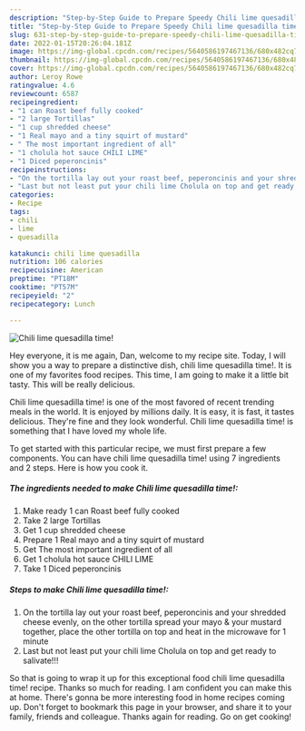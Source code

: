 ```yaml
---
description: "Step-by-Step Guide to Prepare Speedy Chili lime quesadilla time!"
title: "Step-by-Step Guide to Prepare Speedy Chili lime quesadilla time!"
slug: 631-step-by-step-guide-to-prepare-speedy-chili-lime-quesadilla-time
date: 2022-01-15T20:26:04.181Z
image: https://img-global.cpcdn.com/recipes/5640586197467136/680x482cq70/chili-lime-quesadilla-time-recipe-main-photo.jpg
thumbnail: https://img-global.cpcdn.com/recipes/5640586197467136/680x482cq70/chili-lime-quesadilla-time-recipe-main-photo.jpg
cover: https://img-global.cpcdn.com/recipes/5640586197467136/680x482cq70/chili-lime-quesadilla-time-recipe-main-photo.jpg
author: Leroy Rowe
ratingvalue: 4.6
reviewcount: 6587
recipeingredient:
- "1 can Roast beef fully cooked"
- "2 large Tortillas"
- "1 cup shredded cheese"
- "1 Real mayo and a tiny squirt of mustard"
- " The most important ingredient of all"
- "1 cholula hot sauce CHILI LIME"
- "1 Diced peperoncinis"
recipeinstructions:
- "On the tortilla lay out your roast beef, peperoncinis and your shredded cheese evenly, on the other tortilla spread your mayo &amp; your mustard together, place the other tortilla on top and heat in the microwave for 1 minute"
- "Last but not least put your chili lime Cholula on top and get ready to salivate!!!"
categories:
- Recipe
tags:
- chili
- lime
- quesadilla

katakunci: chili lime quesadilla 
nutrition: 106 calories
recipecuisine: American
preptime: "PT18M"
cooktime: "PT57M"
recipeyield: "2"
recipecategory: Lunch

---
```



![Chili lime quesadilla time!](https://img-global.cpcdn.com/recipes/5640586197467136/680x482cq70/chili-lime-quesadilla-time-recipe-main-photo.jpg)

Hey everyone, it is me again, Dan, welcome to my recipe site. Today, I will show you a way to prepare a distinctive dish, chili lime quesadilla time!. It is one of my favorites food recipes. This time, I am going to make it a little bit tasty. This will be really delicious.



Chili lime quesadilla time! is one of the most favored of recent trending meals in the world. It is enjoyed by millions daily. It is easy, it is fast, it tastes delicious. They're fine and they look wonderful. Chili lime quesadilla time! is something that I have loved my whole life.


To get started with this particular recipe, we must first prepare a few components. You can have chili lime quesadilla time! using 7 ingredients and 2 steps. Here is how you cook it.

<!--inarticleads1-->

##### The ingredients needed to make Chili lime quesadilla time!:

1. Make ready 1 can Roast beef fully cooked
1. Take 2 large Tortillas
1. Get 1 cup shredded cheese
1. Prepare 1 Real mayo and a tiny squirt of mustard
1. Get  The most important ingredient of all
1. Get 1 cholula hot sauce CHILI LIME
1. Take 1 Diced peperoncinis




<!--inarticleads2-->

##### Steps to make Chili lime quesadilla time!:

1. On the tortilla lay out your roast beef, peperoncinis and your shredded cheese evenly, on the other tortilla spread your mayo &amp; your mustard together, place the other tortilla on top and heat in the microwave for 1 minute
1. Last but not least put your chili lime Cholula on top and get ready to salivate!!!




So that is going to wrap it up for this exceptional food chili lime quesadilla time! recipe. Thanks so much for reading. I am confident you can make this at home. There's gonna be more interesting food in home recipes coming up. Don't forget to bookmark this page in your browser, and share it to your family, friends and colleague. Thanks again for reading. Go on get cooking!
